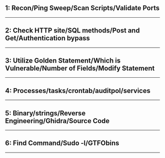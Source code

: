 ## 1: Recon/Ping Sweep/Scan Scripts/Validate Ports

____________________________________________________________________________________________________________________
## 2: Check HTTP site/SQL methods/Post and Get/Authentication bypass

____________________________________________________________________________________________________________________
## 3: Utilize Golden Statement/Which is Vulnerable/Number of Fields/Modify Statement

____________________________________________________________________________________________________________________
## 4: Processes/tasks/crontab/auditpol/services

____________________________________________________________________________________________________________________
## 5: Binary/strings/Reverse Engineering/Ghidra/Source Code

____________________________________________________________________________________________________________________
## 6: Find Command/Sudo -l/GTFObins

____________________________________________________________________________________________________________________

